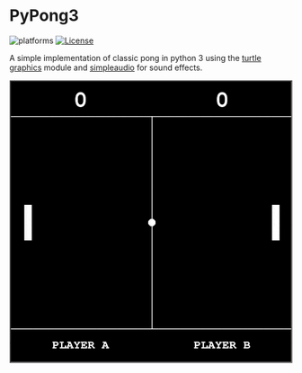 # PyPong3
![platforms](https://img.shields.io/badge/platform-linux--64%20%7C%20win--32%20%7C%20osx--64%20%7C%20win--64-lightgrey) [![License](https://img.shields.io/badge/license-MIT-blue.svg)](https://raw.githubusercontent.com/Akhilsudh/PyPong3/master/LICENSE)

A simple implementation of classic pong in python 3 using the [turtle graphics](https://docs.python.org/3/library/turtle.html) module and [simpleaudio](https://pypi.org/project/simpleaudio/) for sound effects.

![gameplay](/readmeContent/gameplay.gif)

